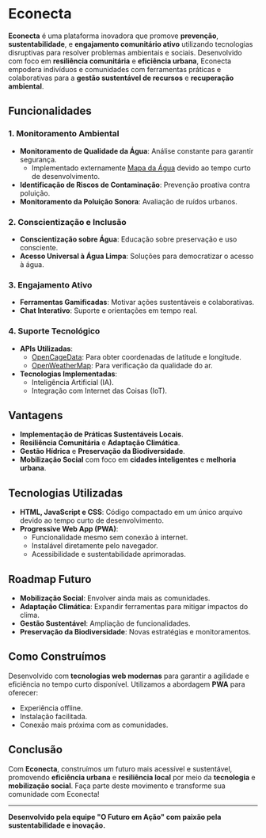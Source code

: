 # Econecta

**Econecta** é uma plataforma inovadora que promove **prevenção**, **sustentabilidade**, e **engajamento comunitário ativo** utilizando tecnologias disruptivas para resolver problemas ambientais e sociais. Desenvolvido com foco em **resiliência comunitária** e **eficiência urbana**, Econecta empodera indivíduos e comunidades com ferramentas práticas e colaborativas para a **gestão sustentável de recursos** e **recuperação ambiental**.

## Funcionalidades

### 1. Monitoramento Ambiental
- **Monitoramento de Qualidade da Água**: Análise constante para garantir segurança.
  - Implementado externamente [Mapa da Água](https://mapadaagua.reporterbrasil.org.br/) devido ao tempo curto de desenvolvimento.
- **Identificação de Riscos de Contaminação**: Prevenção proativa contra poluição.
- **Monitoramento da Poluição Sonora**: Avaliação de ruídos urbanos.

### 2. Conscientização e Inclusão
- **Conscientização sobre Água**: Educação sobre preservação e uso consciente.
- **Acesso Universal à Água Limpa**: Soluções para democratizar o acesso à água.

### 3. Engajamento Ativo
- **Ferramentas Gamificadas**: Motivar ações sustentáveis e colaborativas.
- **Chat Interativo**: Suporte e orientações em tempo real.

### 4. Suporte Tecnológico
- **APIs Utilizadas**:  
  - [OpenCageData](https://api.opencagedata.com/geocode/v1): Para obter coordenadas de latitude e longitude.
  - [OpenWeatherMap](https://api.openweathermap.org/data/2.5/): Para verificação da qualidade do ar.
- **Tecnologias Implementadas**:  
  - Inteligência Artificial (IA).  
  - Integração com Internet das Coisas (IoT).

## Vantagens
- **Implementação de Práticas Sustentáveis Locais**.
- **Resiliência Comunitária** e **Adaptação Climática**.
- **Gestão Hídrica** e **Preservação da Biodiversidade**.
- **Mobilização Social** com foco em **cidades inteligentes** e **melhoria urbana**.

## Tecnologias Utilizadas
- **HTML, JavaScript e CSS**: Código compactado em um único arquivo devido ao tempo curto de desenvolvimento.
- **Progressive Web App (PWA)**:  
  - Funcionalidade mesmo sem conexão à internet.  
  - Instalável diretamente pelo navegador.  
  - Acessibilidade e sustentabilidade aprimoradas.

## Roadmap Futuro
- **Mobilização Social**: Envolver ainda mais as comunidades.
- **Adaptação Climática**: Expandir ferramentas para mitigar impactos do clima.
- **Gestão Sustentável**: Ampliação de funcionalidades.
- **Preservação da Biodiversidade**: Novas estratégias e monitoramentos.

## Como Construímos
Desenvolvido com **tecnologias web modernas** para garantir a agilidade e eficiência no tempo curto disponível. Utilizamos a abordagem **PWA** para oferecer:
- Experiência offline.
- Instalação facilitada.
- Conexão mais próxima com as comunidades.

## Conclusão
Com **Econecta**, construímos um futuro mais acessível e sustentável, promovendo **eficiência urbana** e **resiliência local** por meio da **tecnologia** e **mobilização social**. Faça parte deste movimento e transforme sua comunidade com Econecta!

---
**Desenvolvido pela equipe "O Futuro em Ação" com paixão pela sustentabilidade e inovação.**
